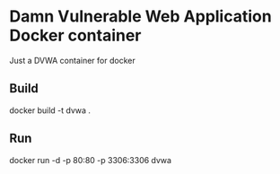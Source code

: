 # Damn Vulnerable Web Application Docker container

Just a DVWA container for docker

## Build

docker build -t dvwa .

## Run

docker run -d -p 80:80 -p 3306:3306 dvwa
